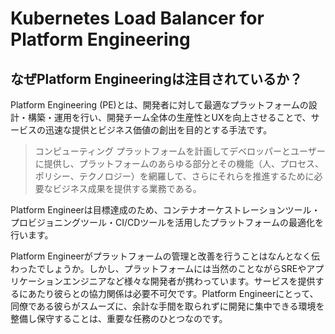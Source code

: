 # Kubernetes Load Balancer for Platform Engineering

## **なぜPlatform Engineeringは注目されているか？**

Platform Engineering (PE)とは、開発者に対して最適なプラットフォームの設計・構築・運用を行い、開発チーム全体の生産性とUXを向上させることで、サービスの迅速な提供とビジネス価値の創出を目的とする手法です。

> コンピューティング プラットフォームを計画してデベロッパーとユーザーに提供し、プラットフォームのあらゆる部分とその機能（人、プロセス、ポリシー、テクノロジー）を網羅して、さらにそれらを推進するために必要なビジネス成果を提供する業務である。
> 

Platform Engineerは目標達成のため、コンテナオーケストレーションツール・プロビジョニングツール・CI/CDツールを活用したプラットフォームの最適化を行います。

Platform Engineerがプラットフォームの管理と改善を行うことはなんとなく伝わったでしょうか。しかし、プラットフォームには当然のことながらSREやアプリケーションエンジニアなど様々な開発者が携わっています。サービスを提供するにあたり彼らとの協力関係は必要不可欠です。Platform Engineerにとって、同僚である彼らがスムーズに、余計な手間を取られずに開発に集中できる環境を整備し保守することは、重要な任務のひとつなのです。
